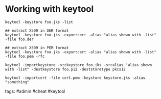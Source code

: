 # Working with keytool

```cheat keytool List keys in a keystore
keytool -keystore foo.jks -list
```

```cheat keytool Extract cert from keystore
## extract X509 in DER format
keytool -keystore foo.jks -exportcert -alias "alias shown with -list" -file foo.der

## extract X509 in PEM format
keytool -keystore foo.jks -exportcert -alias "alias shown with -list" -file foo.pem -rfc
```

```cheat keytool Extract cert and private key from keystore, store as pkcs12
keytool -importkeystore -srckeystore foo.jks -srcalias "alias shown with -list" -destkeystore foo.p12 -deststoretype pkcs12
```

```cheat keytool Import certificate into keystore
keytool -importcert -file cert.pem -keystore keystore.jks -alias "something"
```

tags: #admin #cheat #keytool 
